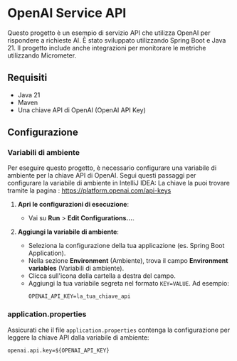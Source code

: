 # OpenAI Service API

Questo progetto è un esempio di servizio API che utilizza OpenAI per rispondere a richieste AI. È stato sviluppato utilizzando Spring Boot e Java 21. Il progetto include anche integrazioni per monitorare le metriche utilizzando Micrometer.

## Requisiti

- Java 21
- Maven
- Una chiave API di OpenAI (OpenAI API Key)

## Configurazione

### Variabili di ambiente

Per eseguire questo progetto, è necessario configurare una variabile di ambiente per la chiave API di OpenAI. Segui questi passaggi per configurare la variabile di ambiente in IntelliJ IDEA:
La chiave la puoi trovare tramite la pagina : https://platform.openai.com/api-keys

1. **Apri le configurazioni di esecuzione**:
   - Vai su **Run** > **Edit Configurations...**.

2. **Aggiungi la variabile di ambiente**:
   - Seleziona la configurazione della tua applicazione (es. Spring Boot Application).
   - Nella sezione **Environment** (Ambiente), trova il campo **Environment variables** (Variabili di ambiente).
   - Clicca sull'icona della cartella a destra del campo.
   - Aggiungi la tua variabile segreta nel formato `KEY=VALUE`. Ad esempio:
     ```
     OPENAI_API_KEY=la_tua_chiave_api
     ```

### application.properties

Assicurati che il file `application.properties` contenga la configurazione per leggere la chiave API dalla variabile di ambiente:

```properties
openai.api.key=${OPENAI_API_KEY}
